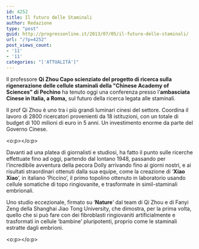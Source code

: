 ```yaml
---
id: 4252
title: Il futuro delle Staminali
author: Redazione
type: "post"
guid: http://progressonline.it/2013/07/05/il-futuro-delle-staminali/
url: "/?p=4252"
post_views_count:
- '11'
- '11'
categories: "['ATTUALITÀ']"
---
```


Il professore **Qi Zhou Capo scienziato del progetto di ricerca sulla rigenerazione delle cellule staminali della "Chinese Academy of Sciences" di Pechino** ha tenuto oggi una conferenza presso l’**ambasciata Cinese in Italia, a Roma,** sul futuro della ricerca legata alle staminali.

Il prof Qi Zhou è uno tra i più grandi luminari cinesi del settore. Coordina il lavoro di 2800 ricercatori provenienti da 18 istituzioni, con un totale di budget di 100 milioni di euro in 5 anni. Un investimento enorme da parte del Governo Cinese.

<o:p></o:p>

Davanti ad una platea di giornalisti e studiosi, ha fatto il punto sulle ricerche effettuate fino ad oggi, partendo dal lontano 1948, passando per l’incredibile avventura della pecora Dolly arrivando fino ai giorni nostri, e ai risultati straordinari ottenuti dalla sua equipe, come la creazione di ‘**Xiao Xiao**‘, in italiano ‘Piccino’, il primo topolino ottenuto in laboratorio usando cellule somatiche di topo ringiovanite, e trasformate in simil-staminali embrionali.

Uno studio eccezionale, firmato su ‘**Nature**‘ dal team di Qi Zhou e di Fanyi Zeng della Shanghai Jiao Tong University, che dimostra, per la prima volta, quello che si può fare con dei fibroblasti ringiovaniti artificialmente e trasformati in cellule ‘bambine’ pluripotenti, proprio come le staminali estratte dagli embrioni.

<o:p></o:p>